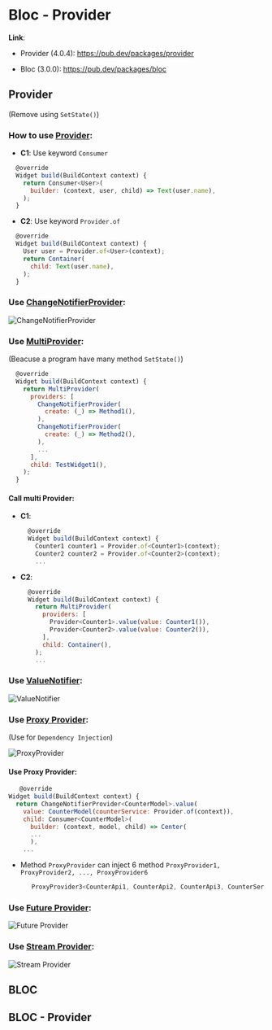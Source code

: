 # Bloc - Provider
**Link**: 
* Provider (4.0.4): https://pub.dev/packages/provider

* Bloc (3.0.0): https://pub.dev/packages/bloc

## Provider
(Remove using `SetState()`)

### How to use [Provider](https://github.com/huubao2309/demo_bloc_provider/blob/master/demo_bloc_provider/lib/provider/basic.dart):
* **C1**: Use keyword `Consumer`
```javascript
  @override
  Widget build(BuildContext context) {
    return Consumer<User>(
      builder: (context, user, child) => Text(user.name),
    );
  }
```
* **C2**: Use keyword `Provider.of`
```javascript
  @override
  Widget build(BuildContext context) {
    User user = Provider.of<User>(context);
    return Container(
      child: Text(user.name),
    );
  }
```
### Use [ChangeNotifierProvider](https://github.com/huubao2309/demo_bloc_provider/blob/master/demo_bloc_provider/lib/provider/demo_change_notifier.dart):
![ChangeNotifierProvider](/images/ChangeNotifierProvider.png)

### Use [MultiProvider](https://github.com/huubao2309/demo_bloc_provider/blob/master/demo_bloc_provider/lib/provider/demo_multiple_provider.dart):
(Beacuse a program have many method `SetState()`)
```javascript
  @override
  Widget build(BuildContext context) {
    return MultiProvider(
      providers: [
        ChangeNotifierProvider(
          create: (_) => Method1(),
        ),
        ChangeNotifierProvider(
          create: (_) => Method2(),
        ),
        ...
      ],
      child: TestWidget1(),
    );
  }
```
#### Call multi Provider:
* **C1**: 
  ```javascript
    @override
    Widget build(BuildContext context) {
      Counter1 counter1 = Provider.of<Counter1>(context);
      Counter2 counter2 = Provider.of<Counter2>(context);
      ...
  ```
* **C2**: 
  ```javascript
    @override
    Widget build(BuildContext context) {
      return MultiProvider(
        providers: [
          Provider<Counter1>.value(value: Counter1()),
          Provider<Counter2>.value(value: Counter2()),
        ],
        child: Container(),
      );
      ...
  ```
### Use [ValueNotifier](https://github.com/huubao2309/demo_bloc_provider/blob/master/demo_bloc_provider/lib/provider/demo_value_listenable_provider.dart):
![ValueNotifier](/images/ValueNotifier.png)

### Use [Proxy Provider](https://github.com/huubao2309/demo_bloc_provider/blob/master/demo_bloc_provider/lib/provider/demo_proxy_provider.dart):

(Use for `Dependency Injection`)

![ProxyProvider](/images/ProxyProvider.png)

#### Use Proxy Provider:
  ```javascript
     @override
  Widget build(BuildContext context) {
    return ChangeNotifierProvider<CounterModel>.value(
      value: CounterModel(counterService: Provider.of(context)),
      child: Consumer<CounterModel>(
        builder: (context, model, child) => Center(
        ...
        ),
      ...
  ```
* Method `ProxyProvider` can inject 6 method `ProxyProvider1, ProxyProvider2, ..., ProxyProvider6`
  ```javascript
     ProxyProvider3<CounterApi1, CounterApi2, CounterApi3, CounterService>
  ```

### Use [Future Provider](https://github.com/huubao2309/demo_bloc_provider/blob/master/demo_bloc_provider/lib/provider/demo_future_provider.dart):
![Future Provider](/images/FutureProvider.png)

### Use [Stream Provider](https://github.com/huubao2309/demo_bloc_provider/blob/master/demo_bloc_provider/lib/provider/demo_stream_provider.dart):
![Stream Provider](/images/StreamProvider.png)

## BLOC

## BLOC - Provider
